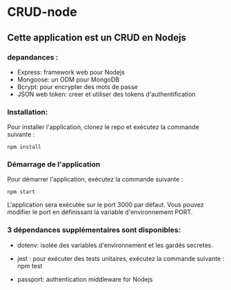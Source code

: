 # CRUD-node
## Cette application est un CRUD en Nodejs

### depandances : 
- Express: framework web pour Nodejs
- Mongoose: un ODM pour MongoDB
- Bcrypt: pour encrypter des mots de passe
- JSON web token: creer et utiliser des tokens d'authentification

### Installation:
Pour installer l'application, clonez le repo et exécutez la commande suivante :
```
npm install
```

### Démarrage de l'application
Pour démarrer l'application, exécutez la commande suivante :
```
npm start
```

L'application sera exécutée sur le port 3000 par défaut. Vous pouvez modifier le port en définissant la variable d'environnement PORT.

### 3 dépendances supplémentaires sont disponibles:

- dotenv: isolée des variables d'environnement et les gardés secretes.

- jest : pour exécuter des tests unitaires, exécutez la commande suivante :
npm test

- passport: authentication middleware for Nodejs
